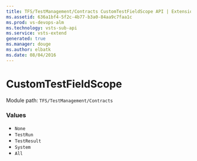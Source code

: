 ```yaml
---
title: TFS/TestManagement/Contracts CustomTestFieldScope API | Extensions for Visual Studio Team Services
ms.assetid: 636a1bf4-5f2c-4b77-b3a0-84aa9c7faa1c
ms.prod: vs-devops-alm
ms.technology: vsts-sub-api
ms.service: vsts-extend
generated: true
ms.manager: douge
ms.author: elbatk
ms.date: 08/04/2016
---
```


# CustomTestFieldScope

Module path: `TFS/TestManagement/Contracts`

### Values

* `None` 
* `TestRun` 
* `TestResult` 
* `System` 
* `All` 
